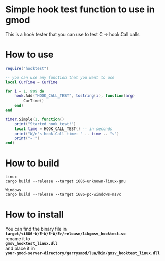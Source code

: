 # Simple hook test function to use in gmod
This is a hook tester that you can use to test C -> hook.Call calls

# How to use
```lua
require("hooktest")

-- you can use any function that you want to use
local CurTime = CurTime

for i = 1, 999 do
	hook.Add("HOOK_CALL_TEST", tostring(i), function(arg)
		CurTime()
	end)
end

timer.Simple(1, function()
	print("Started hook test!")
	local time = HOOK_CALL_TEST() -- in seconds
	print("W/e's hook.Call time: " .. time .. "s")
	print("~!")
end)

```
# How to build
	Linux
	cargo build --release --target i686-unknown-linux-gnu

	Windows
	cargo build --release --target i686-pc-windows-msvc

# How to install
You can find the binary file in\
**`target/<i686-W/E-W/E-W/E>/release/libgmsv_hooktest.so`**\
rename it to\
**`gmsv_hooktest_linux.dll`**\
and place it in\
**`your-gmod-server-directory/garrysmod/lua/bin/gmsv_hooktest_linux.dll`**
